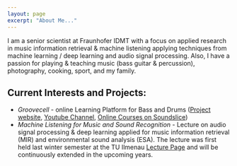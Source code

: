 ```yaml
---
layout: page
excerpt: "About Me..."
---
```


I am a senior scientist at Fraunhofer IDMT with a focus on applied research in music information retrieval & machine listening applying techniques from machine learning / deep learning and audio signal processing.
Also, I have a passion for playing & teaching music (bass guitar & percussion), photography, cooking, sport, and my family.

## Current Interests and Projects:

- *Groovecell* - online Learning Platform for Bass and Drums ([Project website](http://groovecell.de/), [Youtube Channel](https://www.youtube.com/channel/UCG_MYElsQmKc4AJ7ounTKmA), [Online Courses on Soundslice](https://www.soundslice.com/users/groovecell/courses/))
- *Machine Listening for Music and Sound Recognition* - Lecture on audio signal processing & deep learning applied for music information retrieval (MIR) and environmental sound analysis (ESA). The lecture was first held last winter semester at the TU Ilmenau [Lecture Page](https://machinelistening.github.io/) and will be continuously extended in the upcoming years.

